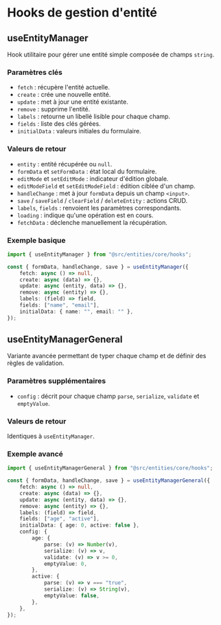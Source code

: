 # Hooks de gestion d'entité

## useEntityManager

Hook utilitaire pour gérer une entité simple composée de champs `string`.

### Paramètres clés

- `fetch` : récupère l'entité actuelle.
- `create` : crée une nouvelle entité.
- `update` : met à jour une entité existante.
- `remove` : supprime l'entité.
- `labels` : retourne un libellé lisible pour chaque champ.
- `fields` : liste des clés gérées.
- `initialData` : valeurs initiales du formulaire.

### Valeurs de retour

- `entity` : entité récupérée ou `null`.
- `formData` et `setFormData` : état local du formulaire.
- `editMode` et `setEditMode` : indicateur d'édition globale.
- `editModeField` et `setEditModeField` : édition ciblée d'un champ.
- `handleChange` : met à jour `formData` depuis un champ `<input>`.
- `save` / `saveField` / `clearField` / `deleteEntity` : actions CRUD.
- `labels`, `fields` : renvoient les paramètres correspondants.
- `loading` : indique qu'une opération est en cours.
- `fetchData` : déclenche manuellement la récupération.

### Exemple basique

```ts
import { useEntityManager } from "@src/entities/core/hooks";

const { formData, handleChange, save } = useEntityManager({
    fetch: async () => null,
    create: async (data) => {},
    update: async (entity, data) => {},
    remove: async (entity) => {},
    labels: (field) => field,
    fields: ["name", "email"],
    initialData: { name: "", email: "" },
});
```

## useEntityManagerGeneral

Variante avancée permettant de typer chaque champ et de définir des règles de validation.

### Paramètres supplémentaires

- `config` : décrit pour chaque champ `parse`, `serialize`, `validate` et `emptyValue`.

### Valeurs de retour

Identiques à `useEntityManager`.

### Exemple avancé

```ts
import { useEntityManagerGeneral } from "@src/entities/core/hooks";

const { formData, handleChange, save } = useEntityManagerGeneral({
    fetch: async () => null,
    create: async (data) => {},
    update: async (entity, data) => {},
    remove: async (entity) => {},
    labels: (field) => field,
    fields: ["age", "active"],
    initialData: { age: 0, active: false },
    config: {
        age: {
            parse: (v) => Number(v),
            serialize: (v) => v,
            validate: (v) => v >= 0,
            emptyValue: 0,
        },
        active: {
            parse: (v) => v === "true",
            serialize: (v) => String(v),
            emptyValue: false,
        },
    },
});
```
